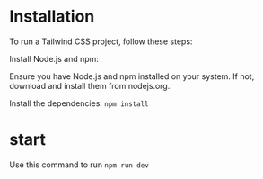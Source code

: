 # Installation
To run a Tailwind CSS project, follow these steps:

Install Node.js and npm:

Ensure you have Node.js and npm installed on your system. If not, download and install them from nodejs.org.

Install the dependencies:
`npm install`

# start
Use this command to run `npm run dev`

